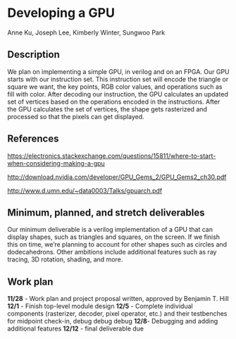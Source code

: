 # Developing a GPU

Anne Ku, Joseph Lee, Kimberly Winter, Sungwoo Park

## Description
We plan on implementing a simple GPU, in verilog and on an FPGA. Our GPU starts with our instruction set. This instruction set will encode the triangle or square we want, the key points, RGB color values, and operations such as fill with color. After decoding our instruction, the GPU calculates an updated set of vertices based on the operations encoded in the instructions. After the GPU calculates the set of vertices, the shape gets rasterized and processed so that the pixels can get displayed. 

## References
https://electronics.stackexchange.com/questions/15811/where-to-start-when-considering-making-a-gpu 

http://download.nvidia.com/developer/GPU_Gems_2/GPU_Gems2_ch30.pdf 

http://www.d.umn.edu/~data0003/Talks/gpuarch.pdf 

## Minimum, planned, and stretch deliverables
Our minimum deliverable is a verilog implementation of a GPU that can display shapes, such as triangles and squares, on the screen. If we finish this on time, we’re planning to account for other shapes such as circles and dodecahedrons. Other ambitions include additional features such as ray tracing, 3D rotation, shading, and more. 

## Work plan
**11/28** - Work plan and project proposal written, approved by Benjamin T. Hill
**12/1** - Finish top-level module design
**12/5** - Complete individual components (rasterizer, decoder, pixel operator, etc.) and their testbenches for midpoint check-in, debug debug debug
**12/8**- Debugging and adding additional features
**12/12** - final deliverable due
